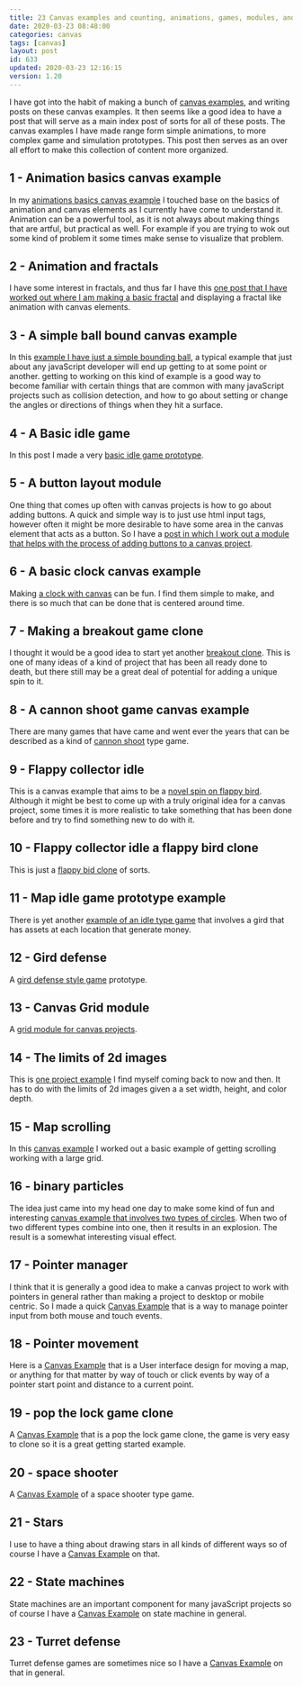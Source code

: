 ```yaml
---
title: 23 Canvas examples and counting, animations, games, modules, and more.
date: 2020-03-23 08:48:00
categories: canvas
tags: [canvas]
layout: post
id: 633
updated: 2020-03-23 12:16:15
version: 1.20
---
```


I have got into the habit of making a bunch of [canvas examples](https://developer.mozilla.org/en-US/docs/Web/API/Canvas_API/Tutorial), and writing posts on these canvas examples. It then seems like a good idea to have a post that will serve as a main index post of sorts for all of these posts. The canvas examples I have made range form simple animations, to more complex game and simulation prototypes. This post then serves as an over all effort to make this collection of content more organized.

<!-- more -->


## 1 - Animation basics canvas example

In my [animations basics canvas example](/2019/10/10/canvas-example-animation-basics/) I touched base on the basics of animation and canvas elements as I currently have come to understand it. Animation can be a powerful tool, as it is not always about making things that are artful, but practical as well. For example if you are trying to wok out some kind of problem it some times make sense to visualize that problem.

## 2 - Animation and fractals

I have some interest in fractals, and thus far I have this [one post that I have worked out where I am making a basic fractal](/2020/02/19/canvas-example-animation-fractal/) and displaying a fractal like animation with canvas elements.

## 3 - A simple ball bound canvas example

In this [example I have just a simple bounding ball](/2020/01/14/canvas-example-ball-bounce/), a typical example that just about any javaScript developer will end up getting to at some point or another. getting to working on this kind of example is a good way to become familiar with certain things that are common with many javaScript projects such as collision detection, and how to go about setting or change the angles or directions of things when they hit a surface.

## 4 - A Basic idle game

In this post I made a very [basic idle game prototype](/2020/02/01/canvas-example-basic-idle-game/). 

## 5 - A button layout module

One thing that comes up often with canvas projects is how to go about adding buttons. A quick and simple way is to just use html input tags, however often it might be more desirable to have some area in the canvas element that acts as a button. So I have a [post in which I work out a module that helps with the process of adding buttons to a canvas project](/2020/02/03/canvas-example-button-layout/).

## 6 - A basic clock canvas example

Making [a clock with canvas](/2019/12/13/canvas-example-clock-basic/) can be fun. I find them simple to make, and there is so much that can be done that is centered around time.

## 7 - Making a breakout game clone

I thought it would be a good idea to start yet another [breakout clone](/2020/02/13/canvas-example-game-breakout/). This is one of many ideas of a kind of project that has been all ready done to death, but there still may be a great deal of potential for adding a unique spin to it.

## 8 - A cannon shoot game canvas example

There are many games that have came and went ever the years that can be described as a kind of [cannon shoot](/2020/02/17/canvas-example-game-cannon-shoot/) type game.

## 9 - Flappy collector idle

This is a canvas example that aims to be a [novel spin on flappy bird](/2020/01/21/canvas-example-game-flappy-collector-idle/). Although it might be best to come up with a truly original idea for a canvas project, some times it is more realistic to take something that has been done before and try to find something new to do with it.

## 10 - Flappy collector idle a flappy bird clone

This is just a [flappy bid clone](/2020/01/16/canvas-example-game-flappy-collector/) of sorts.

## 11 - Map idle game prototype example

There is yet another [example of an idle type game](/2020/01/13/canvas-example-game-map-idle/) that involves a gird that has assets at each location that generate money.

## 12 - Gird defense

A [gird defense style game](/2019/11/27/canvas-example-grid-defense/) prototype. 

## 13 - Canvas Grid module

A [grid module for canvas projects](/2019/11/07/canvas-example-grid/).

## 14 - The limits of 2d images

This is [one project example](/2019/12/11/canvas-example-image-limits/) I find myself coming back to now and then. It has to do with the limits of 2d images given a a set width, height, and color depth.

## 15 - Map scrolling

In this [canvas example](/2020/01/08/canvas-example-map-scrolling/) I worked out a basic example of getting scrolling working with a large grid.

## 16 - binary particles

The idea just came into my head one day to make some kind of fun and interesting [canvas example that involves two types of circles](/2020/03/18/canvas-example-particles-binary/). When two of two different types combine into one, then it results in an explosion. The result is a somewhat interesting visual effect.

## 17 - Pointer manager

I think that it is generally a good idea to make a canvas project to work with pointers in general rather than making a project to desktop or mobile centric. So I made a quick [Canvas Example](/2020/01/29/canvas-example-pointer-manager-mouse-and-touch/) that is a way to manage pointer input from both mouse and touch events. 

## 18 - Pointer movement

Here is a [Canvas Example](/2020/01/26/canvas-example-pointer-movement/) that is a User interface design for moving a map, or anything for that matter by way of touch or click events by way of a pointer start point and distance to a current point.

## 19 - pop the lock game clone

A [Canvas Example](/2019/11/26/canvas-example-pop-the-lock/) that is a pop the lock game clone, the game is very easy to clone so it is a great getting started example.

## 20 - space shooter

A [Canvas Example](/2019/08/21/canvas-example-space-shooter/) of a space shooter type game.

## 21 - Stars

I use to have a thing about drawing stars in all kinds of different ways so of course I have a [Canvas Example](/2020/02/12/canvas-example-star/) on that.

## 22 - State machines

State machines are an important component for many javaScript projects so of course I have a [Canvas Example](/2020/01/28/canvas-example-state-machine/) on state machine in general.

## 23 - Turret defense

Turret defense games are sometimes nice so I have a [Canvas Example](/2020/01/10/canvas-example-turret-defense) on that in general.

